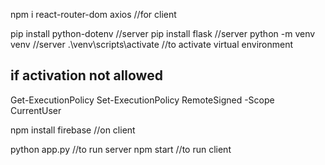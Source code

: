npm i react-router-dom axios  //for client 


pip install python-dotenv  //server 
pip install flask	   //server
python -m venv venv        //server 
.\venv\scripts\activate    //to activate virtual environment

## if activation not allowed
Get-ExecutionPolicy
Set-ExecutionPolicy RemoteSigned -Scope CurrentUser

npm install firebase //on client

python app.py //to run server
npm start //to run client

